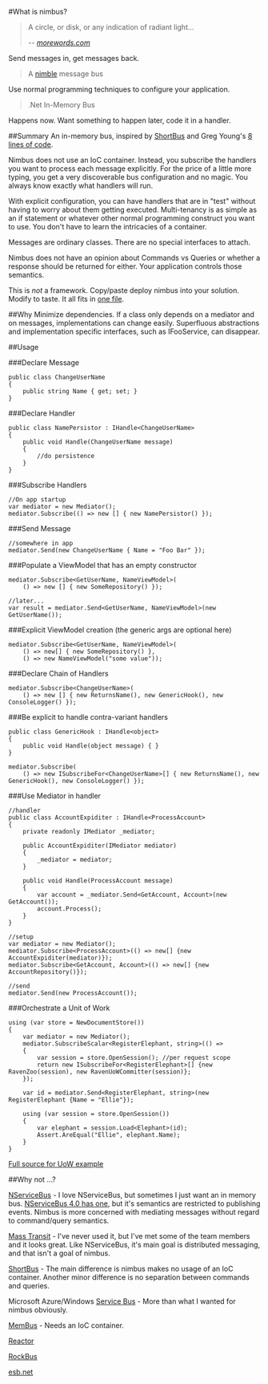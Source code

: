 #What is nimbus?

>A circle, or disk, or any indication of radiant light...
>
> -- <cite>[morewords.com]</cite>

Send messages in, get messages back.

>A [nimble] message bus

Use normal programming techniques to configure your application.

>.Net In-Memory Bus

Happens now. Want something to happen later, code it in a handler.

##Summary
An in-memory bus, inspired by [ShortBus] and Greg Young's [8 lines of code]. 

Nimbus does not use an IoC container. Instead, you subscribe the handlers you want to process each message explicitly. For the price of a little more typing, you get a very discoverable bus configuration and no magic. You always know exactly what handlers will run.

With explicit configuration, you can have handlers that are in "test" without having to worry about them getting executed. Multi-tenancy is as simple as an if statement or whatever other normal programming construct you want to use. You don't have to learn the intricacies of a container.

Messages are ordinary classes. There are no special interfaces to attach. 

Nimbus does not have an opinion about Commands vs Queries or whether a response should be returned for either. Your application controls those semantics.

This is _not_ a framework. Copy/paste deploy nimbus into your solution. Modify to taste. It all fits in [one file].

##Why
Minimize dependencies. If a class only depends on a mediator and on messages, implementations can change easily. Superfluous abstractions and implementation specific interfaces, such as IFooService, can disappear.

##Usage

###Declare Message
	
	public class ChangeUserName
	{
		public string Name { get; set; }
	}
	
###Declare Handler

	public class NamePersistor : IHandle<ChangeUserName>
	{
		public void Handle(ChangeUserName message)
		{
			//do persistence
		}
	}

###Subscribe Handlers
	
	//On app startup
	var mediator = new Mediator();
	mediator.Subscribe(() => new [] { new NamePersistor() });
	
###Send Message
	
	//somewhere in app
	mediator.Send(new ChangeUserName { Name = "Foo Bar" });

###Populate a ViewModel that has an empty constructor

	mediator.Subscribe<GetUserName, NameViewModel>(
		() => new [] { new SomeRepository() }); 
	
	//later...
	var result = mediator.Send<GetUserName, NameViewModel>(new GetUserName());
	
###Explicit ViewModel creation (the generic args are optional here)
	
	mediator.Subscribe<GetUserName, NameViewModel>(
		() => new[] { new SomeRepository() },
		() => new NameViewModel("some value"));

###Declare Chain of Handlers

	mediator.Subscribe<ChangeUserName>(
		() => new [] { new ReturnsName(), new GenericHook(), new ConsoleLogger() });
				
###Be explicit to handle contra-variant handlers

	public class GenericHook : IHandle<object>
	{
		public void Handle(object message) { }
	}
		
	mediator.Subscribe(
		() => new ISubscribeFor<ChangeUserName>[] { new ReturnsName(), new GenericHook(), new ConsoleLogger() });

###Use Mediator in handler		

	//handler
	public class AccountExpiditer : IHandle<ProcessAccount>
	{
		private readonly IMediator _mediator;

		public AccountExpiditer(IMediator mediator)
		{
			_mediator = mediator;
		}

		public void Handle(ProcessAccount message)
		{
			var account = _mediator.Send<GetAccount, Account>(new GetAccount());
			account.Process();
		}
	}
	
	//setup
	var mediator = new Mediator();
	mediator.Subscribe<ProcessAccount>(() => new[] {new AccountExpiditer(mediator)});
	mediator.Subscribe<GetAccount, Account>(() => new[] {new AccountRepository()});
	
	//send
	mediator.Send(new ProcessAccount());

###Orchestrate a Unit of Work

	using (var store = NewDocumentStore())
	{
		var mediator = new Mediator();
		mediator.SubscribeScalar<RegisterElephant, string>(() =>
		{
			var session = store.OpenSession(); //per request scope
			return new ISubscribeFor<RegisterElephant>[] {new RavenZoo(session), new RavenUoWCommitter(session)};
		});

		var id = mediator.Send<RegisterElephant, string>(new RegisterElephant {Name = "Ellie"});

		using (var session = store.OpenSession())
		{
			var elephant = session.Load<Elephant>(id);
			Assert.AreEqual("Ellie", elephant.Name);
		}
	}

[Full source for UoW example][uow]
	
##Why not ...?

[NServiceBus] - I love NServiceBus, but sometimes I just want an in memory bus. [NServiceBus 4.0 has one][nsb in memory], but it's semantics are restricted to publishing events. Nimbus is more concerned with mediating messages without regard to command/query semantics.

[Mass Transit] - I've never used it, but I've met some of the team members and it looks great. Like NServiceBus, it's main goal is distributed messaging, and that isn't a goal of nimbus.

[ShortBus] - The main difference is nimbus makes no usage of an IoC container. Another minor difference is no separation between commands and queries.

Microsoft Azure/Windows [Service Bus][microsoft service bus] - More than what I wanted for nimbus obviously. 

[MemBus] - Needs an IoC container.

[Reactor]

[RockBus]

[esb.net]

[morewords.com]: http://www.morewords.com/word/nimbus/
[nimble]: http://www.merriam-webster.com/dictionary/nimble
[ShortBus]: https://github.com/mhinze/ShortBus
[8 lines of code]: http://www.infoq.com/presentations/8-lines-code-refactoring
[one file]: https://github.com/kijanawoodard/nimbus/blob/master/src/mediator.cs
[uow]: https://github.com/kijanawoodard/nimbus/blob/ab7ff533da2f44e3c2f5ed1c6daaf36e907deb7e/src/nimbus.tests/RavenMediatorTests.cs#L21
[NServiceBus]: http://particular.net/NServiceBus
[nsb in memory]: http://particular.net/articles/using-the-in-memory-bus
[Mass Transit]: http://masstransit-project.com/
[microsoft service bus]: http://www.windowsazure.com/en-us/documentation/services/service-bus/
[MemBus]: https://github.com/flq/MemBus
[Reactor]: http://reactorplatform.codeplex.com/wikipage?title=Reactor%20Service%20Bus
[RockBus]: http://rockbus.codeplex.com/
[esb.net]: http://keystrokeesbnet.codeplex.com/